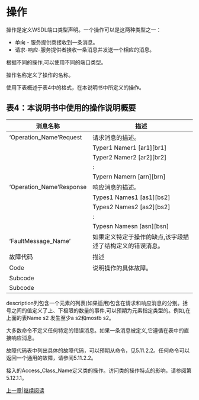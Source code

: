 # 操作

操作是定义WSDL端口类型声明。一个操作可以是这两种类型之一：
 * 单向 - 服务提供商接收到一条消息。
 * 请求-响应-服务提供者接收一条消息并发送一个相应的消息。

根据不同的操作,可以使用不同的端口类型。

操作名称定义了操作的名称。

使用下表概述于表4中的格式，在本说明书中所定义的操作。

## 表4：本说明书中使用的操作说明概要
消息名称|描述
----|----
‘Operation_Name’Request |请求消息的描述。
    |Typer1 Namer1 [ar1][br1]
    |Typer2 Namer2 [ar2][br2]
    |:
    |Typern Namern [arn][brn]
‘Operation_Name’Response|响应消息的描述。
    |Types1 Names1 [as1][bs2]
    |Types2 Names2 [as2][bs2]
    |:
    |Typesn Namesn [asn][bsn]
‘FaultMessage_Name’ |如果定义特定于操作的缺点,该字段描述了结构定义的错误消息。
故障代码|描述
Code |说明操作的具体故障。
Subcode | 
Subcode |

description列包含一个元素的列表(如果适用)包含在请求和响应消息的分别。括号之间的值定义了上、下极限的数量的事件,可以预期为元素指定类型的。例如,在上面的表Name s2 
发生至少a s2和mostb s2。

大多数命令不定义任何特定的错误消息。如果一条消息被定义,它遵循在表中的直接响应消息。

故障代码表中列出具体的故障代码，可以预期从命令，见5.11.2.2。任何命令可以返回一个通用的故障，请参阅5.11.2.2。

接入的Access_Class_Name定义类的操作。访问类的操作特点的影响，请参阅第5.12.1.1。




[上一章](05.05.md)|[继续阅读](05.06.01.md)